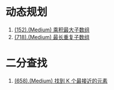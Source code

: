# 动态规划

1. [(152).(Medium) 乘积最大子数组][152]
2. [(718).(Medium) 最长重复子数组][718]

# 二分查找

1. [(658).(Medium) 找到 K 个最接近的元素][658]


[152]: ../dynamicprogramming/E152_Medium_MaximumProductSubarray.java
[718]: ../dynamicprogramming/E718_Medium_MaximumLengthOfRepeatedSubarray.java
[658]: ../binarysearch/E658_Medium_FindKClosestElements.java